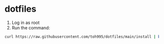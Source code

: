 # dotfiles

1. Log in as root
2. Run the command:
```bash
curl https://raw.githubusercontent.com/toh995/dotfiles/main/install | bash
```
